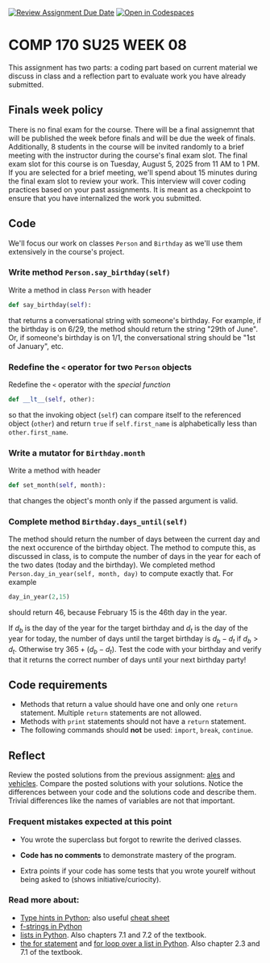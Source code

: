 [![Review Assignment Due Date](https://classroom.github.com/assets/deadline-readme-button-22041afd0340ce965d47ae6ef1cefeee28c7c493a6346c4f15d667ab976d596c.svg)](https://classroom.github.com/a/fODHVfgG)
[![Open in Codespaces](https://classroom.github.com/assets/launch-codespace-2972f46106e565e64193e422d61a12cf1da4916b45550586e14ef0a7c637dd04.svg)](https://classroom.github.com/open-in-codespaces?assignment_repo_id=19956805)

# COMP 170 SU25 WEEK 08

This assignment has two parts: a coding part based on current material we discuss in class and a reflection part to evaluate work you have already submitted.


## Finals week policy

There is no final exam for the course. There will be a final assignemnt that will be published the week before finals and will be due the week of finals. Additionally, 8 students in the course will be invited randomly to a brief meeting with the instructor during the course's final exam slot. The final exam slot for this course is on Tuesday, August 5, 2025 from 11 AM to 1 PM. If you are selected for a brief meeting, we'll spend about 15 minutes during the final exam slot to review your work. This interview will cover coding practices based on your past assignments. It is meant as a checkpoint to ensure that you have internalized the work you submitted.


## Code

We'll focus our work on classes `Person` and `Birthday` as we'll use them extensively in the course's project.

### Write method `Person.say_birthday(self)`

Write a method in class `Person` with header
```python
def say_birthday(self):
```
that returns a conversational string with someone's birthday. For example, if the birthday is on 6/29, the method should return the string "29th of June". Or, if someone's birthday is on 1/1, the conversational string should be "1st of January", etc.


### Redefine the `<` operator for two `Person` objects

Redefine the `<` operator with the *special function*
```python
def __lt__(self, other):
```
so that the invoking object (`self`) can compare itself to the referenced object (`other`) and return `true` if `self.first_name` is alphabetically less than `other.first_name`.


### Write a mutator for `Birthday.month`

Write a method with header
```python
def set_month(self, month):
```
that changes the object's month only if the passed argument is valid.


### Complete method `Birthday.days_until(self)`

The method should return the number of days between the current day and the next occurence of the birthday object. The method to compute this, as discussed in class, is to compute the number of days in the year for each of the two dates (today and the birthday). We completed method `Person.day_in_year(self, month, day)` to compute exactly that. For example
```python
day_in_year(2,15)
```
should return 46, because February 15 is the 46th day in the year. 

If $d_b$ is the day of the year for the target birthday and $d_t$ is the day of the year for today, the number of days until the target birthday is $d_b-d_t$ if $d_b>d_t$. Otherwise try $365+(d_b-d_t)$. Test the code with your birthday and verify that it returns the correct number of days until your next birthday party!


## Code requirements

* Methods that return a value should have one and only one `return` statement. Multiple `return` statements are not allowed.
* Methods with `print` statements should not have a `return` statement.
* The following commands should **not** be used: `import`, `break`, `continue`.


## Reflect

Review the posted solutions from the previous assignment: [ales](./solutions_week07/SuperAles.py) and [vehicles](./solutions_week07/SuperVehicles.py). Compare the posted solutions with your solutions. Notice the differences between your code and the solutions code and describe them. Trivial differences like the names of variables are not that important.

### Frequent mistakes expected at this point

* You wrote the superclass but forgot to rewrite the derived classes.

* **Code has no comments** to demonstrate mastery of the program.

* Extra points if your code has some tests that you wrote yourelf without being asked to (shows initiative/curiocity).


### Read more about:

* [Type hints in Python](https://docs.python.org/3/library/typing.html); also useful [cheat sheet](https://mypy.readthedocs.io/en/stable/cheat_sheet_py3.html#functions)
* [f-strings in Python](https://docs.python.org/3/tutorial/inputoutput.html#tut-f-strings)
* [lists in Python](https://docs.python.org/3/tutorial/datastructures.html). Also chapters 7.1 and 7.2 of the textbook.
* [the for statement](https://docs.python.org/3/reference/compound_stmts.html#for) and [for loop over a list in Python](https://docs.python.org/3/tutorial/controlflow.html#for-statements). Also chapter 2.3 and 7.1 of the textbook.
